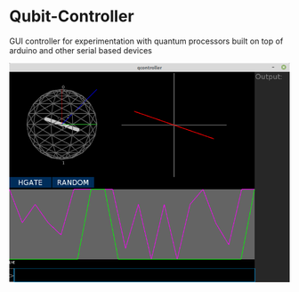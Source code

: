 # Qubit-Controller
GUI controller for experimentation with quantum processors built on top of arduino and other serial based devices

![GUI](https://raw.githubusercontent.com/Spooky-Manufacturing/Qubit-Controller/master/img/qcontroller.png)

